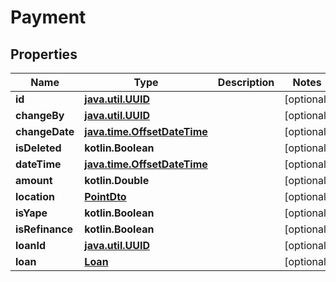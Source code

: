
# Payment

## Properties
| Name | Type | Description | Notes |
| ------------ | ------------- | ------------- | ------------- |
| **id** | [**java.util.UUID**](java.util.UUID.md) |  |  [optional] |
| **changeBy** | [**java.util.UUID**](java.util.UUID.md) |  |  [optional] |
| **changeDate** | [**java.time.OffsetDateTime**](java.time.OffsetDateTime.md) |  |  [optional] |
| **isDeleted** | **kotlin.Boolean** |  |  [optional] |
| **dateTime** | [**java.time.OffsetDateTime**](java.time.OffsetDateTime.md) |  |  [optional] |
| **amount** | **kotlin.Double** |  |  [optional] |
| **location** | [**PointDto**](PointDto.md) |  |  [optional] |
| **isYape** | **kotlin.Boolean** |  |  [optional] |
| **isRefinance** | **kotlin.Boolean** |  |  [optional] |
| **loanId** | [**java.util.UUID**](java.util.UUID.md) |  |  [optional] |
| **loan** | [**Loan**](Loan.md) |  |  [optional] |




